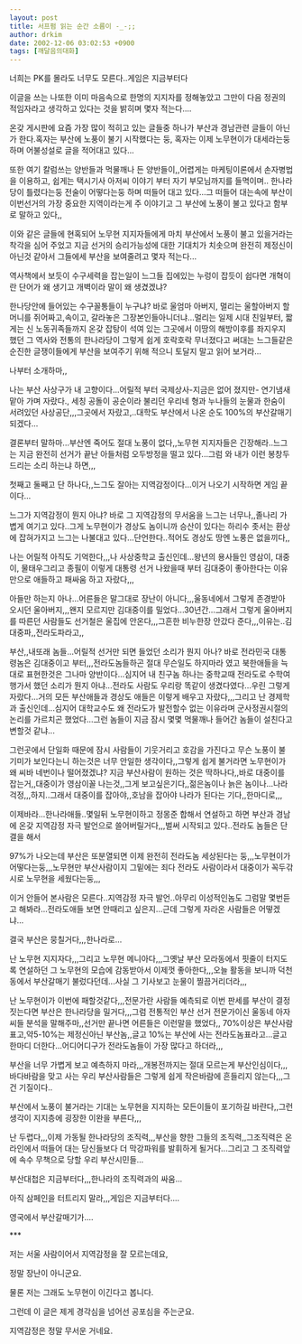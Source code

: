 ```yaml
---
layout: post
title: 서프펌 읽는 순간 소름이 -_-;;
author: drkim
date: 2002-12-06 03:02:53 +0900
tags: [깨달음의대화]
---
```

너희는 PK를 몰라도 너무도 모른다..게임은 지금부터다
  

  
이글을 쓰는 나또한 이미 마음속으로 한명의 지지자를 정해놓았고 그만이 다음 정권의 적임자라고 생각하고 있다는 것을 밝히며 몇자 적는다....
  

  
온갖 게시판에 요즘 가장 많이 적히고 있는 글들중 하나가 부산과 경남관련 글들이 아닌가 한다.혹자는 부산에 노풍이 불기 시작했다는 둥, 혹자는 이제 노무현이가 대세라는둥 하며 어불성설로 글을 적어대고 있다...
  

  
또한 여기 칼럼쓰는 양반들과 먹물깨나 든 양반들이,,어렵게는 마케팅이론에서 손자병법을 이용하고, 쉽게는 택시기사 아저씨 이야기 부터 자기 부모님까지를 들멱이며.. 한나라당이 틀렸다는둥 전술이 어떻다는둥 하며 떠들어 대고 있다...그 떠들어 대는속에 부산이 이번선거의 가장 중요한 지역이라는게 주 이야기고 그 부산에 노풍이 불고 있다고 함부로 말하고 있다,,
  

  
이와 같은 글들에 현혹되어 노무현 지지자들에게 마치 부산에서 노풍이 불고 있을거라는 착각을 심어 주었고 지금 선거의 승리가능성에 대한 기대치가 치솟으며 완전히 제정신이 아닌것 같아서 그들에세 부산을 보여줄려고 몇자 적는다...
  

  
역사책에서 보듯이 수구세력을 잡는일이 느그들 집에있는 누렁이 잡듯이 쉽다면 개혁이란 단어가 왜 생기고 개벽이라 말이 왜 생겼겠냐?
  

  
한나당안에 들어있는 수구꼴통들이 누구냐? 바로 울엄마 아버지, 멀리는 울할아버지 할머니를 쥐어짜고,속이고, 갈라놓은 그장본인들아니더냐...멀리는 일제 시대 친일부터, 짧게는 신 노동귀족들까지 온갖 잡탕이 석여 있는 그곳에서 이땅의 해방이후를 좌지우지 했던 그 역사와 전통의 한나라당이 그렇게 쉽게 호락호락 무너졌다고 써대는 느그들같은 순진한 글쟁이들에게 부산을 보여주기 위해 적으니 토달지 말고 읽어 보거라...
  

  
나부터 소개하마,,
  
나는 부산 사상구가 내 고향이다...어릴적 부터 국제상사-지금은 없어 졌지만- 연기냄새 맡아 가며 자랐다., 세칭 공돌이 공순이라 불리던 우리네 형과 누나들의 눈물과 한숨이 서려있던 사상공단,,,그곳에서 자랐고,..대학도 부산에서 나온 순도 100%의 부산갈매기 되겠다...
  

  
결론부터 말하마...부산엔 죽어도 절대 노풍이 없다,,노무현 지지자들은 긴장해라..느그는 지금 완전히 선거가 끝난 아들처럼 오두방정을 떨고 있다...그럼 와 내가 이런 봉창두드리는 소리 하는냐 하면,,,
  

  
첫째고 둘째고 단 하나다,,느그도 잘아는 지역감정이다...이거 나오기 시작하면 게임 끝이다...
  
느그가 지역감정이 뭔지 아냐? 바로 그 지역감정의 무서움을 느그는 너무나,,졸나리 가볍게 여기고 있다..그게 노무현이가 경상도 놈이니까 승산이 있다는 하리수 좃서는 환상에 잡혀가지고 느그는 나불대고 있다...단언한다..적어도 경상도 땅엔 노풍은 없을끼다,,
  

  
나는 어릴적 아직도 기억한다,,,나 사상중학교 출신인데...왕년의 용사들인 영삼이, 대중이, 물태우그리고 종필이 이렇게 대통령 선거 나왔을때 부터 김대중이 좋아한다는 이유만으로 애들하고 패싸움 하고 자랐다,,,
  

  
아들만 하는지 아나...어른들은 말그대로 장난이 아니다,,,울동네에서 그렇게 존경받아 오시던 울아버지,,,왠지 모르지만 김대중이를 밀었다...30년간...그래서 그렇게 울아버지를 따른던 사람들도 선거철은 울집에 안온다,,,그흔한 비누한장 안갔다 준다,,,이유는..김대중파,,전라도파라고,,
  

  
부산,,내또래 놈들...어릴적 선거만 되면 들었던 소리가 뭔지 아나? 바로 전라민국 대통령놈은 김대중이고 부터,,,전라도놈들하곤 절대 무슨일도 하지마라 였고 북한애들을 늑대로 표현한것은 그나마 양반이다...심지어 내 친구놈 하나는 중학교때 전라도로 수학여행가서 했던 소리가 뭔지 아냐...전라도 사람도 우리랑 똑같이 생겼다였다...우린 그렇게 자랐다...거의 모든 부산애들과 경상도 애들은 이렇게 배우고 자랐다,,,그리고 난 경제학과 출신인데...심지어 대학교수도 왜 전라도가 발전할수 없는 이유라며 군사정권시절의 논리를 가르치곤 했었다...그런 놈들이 지금 잠시 몇몇 먹물깨나 들어간 놈들이 설친다고 변할것 같냐...
  

  
그런곳에서 단일화 때문에 잠시 사람들이 기웃거리고 호감을 가진다고 무슨 노풍이 불 기미가 보인다는니 하는것은 너무 안일한 생각이다,,그렇게 쉽게 불거라면 노무현이가 왜 씨바 네번이나 떨어졌겠냐? 지금 부산사람이 원하는 것은 딱하나다,,바로 대중이를 잡는거,,대중이가 영삼이꼴 나는것,,그게 보고싶은기다,,젊은놈이나 늙은 놈이나...나라걱정,,,하지..그래서 대중이를 잡아야,,호남을 잡아야 나라가 된다는 기다,,한마디로,,,
  

  
이제바라...한나라애들..몇일뒤 노무현이하고 정몽준 합해서 연설하고 하면 부산과 경남에 온갖 지역감정 자극 발언으로 쓸어버릴거다,,,벌써 시작되고 있다..전라도 놈들은 단결을 해서
  
97%가 나오는데 부산은 또분열되면 이제 완전히 전라도놈 세상된다는 둥,,,노무현이가 어떻다는둥,,,노무현만 부산사람이지 그밑에는 죄다 전라도 사람이라서 대중이가 꼭두갂시로 노무현을 세웠다는둥,,,
  

  
이거 안들어 본사람은 모른다..지역감정 자극 발언..아무리 이성적인놈도 그럼말 몇번듣고 해봐라...전라도애들 보면 안때리고 싶은지...근데 그렇게 자라온 사람들은 어떻겠냐...
  
결국 부산은 뭉칠거다,,,한나라로...
  

  
난 노무현 지지자다,,,그리고 노무현 메니아다,,,그옛날 부산 모라동에서 핏줄이 터지도록 연설하던 그 노무현의 모습에 감동받아서 이제껏 좋아한다,,,오늘 활동을 보니까 덕천동에서 부산갈매기 불렀다던데...사실 그 기사보고 눈물이 찔끔거리더라,,,
  

  
난 노무현이가 이번에 패할것같다,,,전문가란 사람들 예측되로 이번 판세를 부산이 결정 짓는다면 부산은 한나라당을 밀거다,,,그럼 전통적인 부산 선거 전문가이신 울동네 아자씨들 분석을 말해주마,,선거만 끝나면 어른들은 이런말을 했었다,, 70%이상은 부산사람 표고,약5-10%는 제정신아닌 부산놈,,글고 10%는 부산에 사는 전라도놈표라고...글고 한마디 더한다...어디어디구가 전라도놈들이 가장 많다고 하더라,,,
  

  
부산을 너무 가볍게 보고 예측하지 마라,,,개봉전까지는 절대 모르는게 부산인심이다,,,바다바람을 맞고 사는 우리 부산사람들은 그렇게 쉽게 작은바람에 흔들리지 않는다,,,그건 기질이다..
  

  
부산에서 노풍이 불거라는 기대는 노무현을 지지하는 모든이들이 포기하길 바란다,,그런생각이 지지층에 굉장한 이완을 부른다,,,
  
난 두렵다,,,이제 가동될 한나라당의 조직력,,,부산을 향한 그들의 조직력,,그조직력은 온라인에서 떠들어 대는 당신들보다 더 막강파워를 발휘하게 될거다...그리고 그 조직력앞에 속수 무책으로 당할 우리 부산시민들...
  

  
부산대첩은 지금부터다,,,한나라의 조직력과의 싸움...
  
아직 삼페인을 터트리지 말라,,,게임은 지금부터다....
  

                                                             
영국에서 부산갈매기가....
  

  

  
\***
  
저는 서울 사람이어서 지역감정을 잘 모르는데요,
  
정말 장난이 아니군요.
  

  
물론 저는 그래도 노무현이 이긴다고 봅니다.
  
그런데 이 글은 제게 경각심을 넘어선 공포심을 주는군요.
  
지역감정은 정말 무서운 거네요.